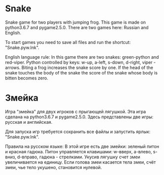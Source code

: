 ﻿# Snake
Snake game for two players with jumping frog.  This game is made on python3.6.7 and pygame2.5.0.  There are two games here: Russian and English.

To start games you need to save all files and run the shortcut: "Snake.pyw.lnk".

English language rule:     In this game there are two snakes: green-python and red-viper.     Python controlled by keys: w-up, a-left, s-down, d-right, viper - arrows.     Biting a frog increases the snake score by one.     If the head of the snake touches the body of the snake the score of the snake whose body is bitten becomes zero.

# Змейка
Игра "змейка" для двух игроков с прыгающей лягушкой. Эта игра сделана на python3.6.7 и pygame2.5.0. Здесь представлены две игры: русская и английская.

Для запуска игр требуется сохранить все файлы и запустить ярлык: "Snake.pyw.lnk".

Правила на русском языке: В этой игре есть две змейки: зеленый питон и красная гадюка. Питон управляется клавишами: w-вверх, a-влево, s-вниз, d-вправо, гадюка - стрелками. Укусив лягушку счет змеи увеличивается на единицу. Если голова змеи касается тела змеи, счёт змеи, чье тело укушено, становится нулевой.
